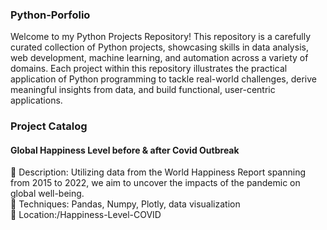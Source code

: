 ### Python-Porfolio
Welcome to my Python Projects Repository! This repository is a carefully curated collection of Python projects, showcasing skills in data analysis, web development, machine learning, and automation across a variety of domains. Each project within this repository illustrates the practical application of Python programming to tackle real-world challenges, derive meaningful insights from data, and build functional, user-centric applications.
### Project Catalog
#### Global Happiness Level before & after Covid Outbreak
🔘 Description: Utilizing data from the World Happiness Report spanning from 2015 to 2022, we aim to uncover the impacts of the pandemic on global well-being.   
🔘 Techniques: Pandas, Numpy, Plotly, data visualization  
🔘 Location:/Happiness-Level-COVID


